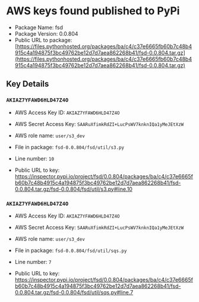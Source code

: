 # AWS keys found published to PyPi

* Package Name: fsd
* Package Version: 0.0.804
* Public URL to package: [https://files.pythonhosted.org/packages/ba/c4/c37e6665fb60b7c48b4915c4a194875f3bc49762be12d7d7aea862268b41/fsd-0.0.804.tar.gz](https://files.pythonhosted.org/packages/ba/c4/c37e6665fb60b7c48b4915c4a194875f3bc49762be12d7d7aea862268b41/fsd-0.0.804.tar.gz)

## Key Details

### `AKIAZ7YFAWD6HLD47Z4O`

* AWS Access Key ID: `AKIAZ7YFAWD6HLD47Z4O`
* AWS Secret Access Key: `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` 
* AWS role name: `user/s3_dev`
* File in package: `fsd-0.0.804/fsd/util/s3.py`
* Line number: `10`

* Public URL to key: https://inspector.pypi.io/project/fsd/0.0.804/packages/ba/c4/c37e6665fb60b7c48b4915c4a194875f3bc49762be12d7d7aea862268b41/fsd-0.0.804.tar.gz/fsd-0.0.804/fsd/util/s3.py#line.10



### `AKIAZ7YFAWD6HLD47Z4O`

* AWS Access Key ID: `AKIAZ7YFAWD6HLD47Z4O`
* AWS Secret Access Key: `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` 
* AWS role name: `user/s3_dev`
* File in package: `fsd-0.0.804/fsd/util/sqs.py`
* Line number: `7`

* Public URL to key: https://inspector.pypi.io/project/fsd/0.0.804/packages/ba/c4/c37e6665fb60b7c48b4915c4a194875f3bc49762be12d7d7aea862268b41/fsd-0.0.804.tar.gz/fsd-0.0.804/fsd/util/sqs.py#line.7


